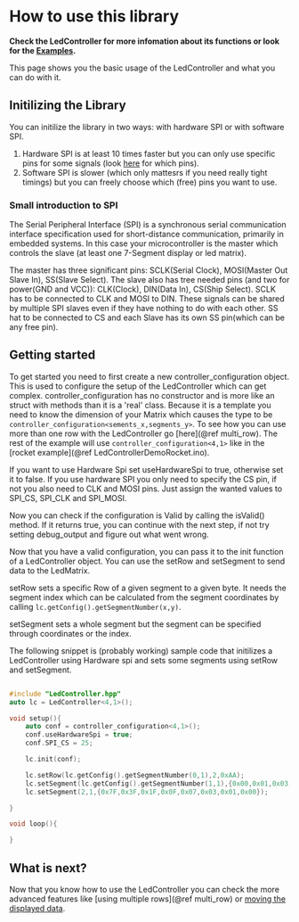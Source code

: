 # How to use this library

**Check the LedController for more infomation about its functions or look for the [Examples](examples.html).**

This page shows you the basic usage of the LedController and what you can do with it.

## Initilizing the Library

You can initilize the library in two ways: with hardware SPI or with software SPI.

1. Hardware SPI is at least 10 times faster but you can only use specific pins for some signals (look [here](index.html) for which pins).
2. Software SPI is slower (which only mattesrs if you need really tight timings) but you can freely choose which (free) pins you want to use.

### Small introduction to SPI

The Serial Peripheral Interface (SPI) is a synchronous serial communication interface specification used for short-distance communication, primarily in embedded systems.
In this case your microcontroller is the master which controls the slave (at least one 7-Segment display or led matrix).

The master has three significant pins: SCLK(Serial Clock), MOSI(Master Out Slave In), SS(Slave Select).
The slave also has tree needed pins (and two for power(GND and VCC)): CLK(Clock), DIN(Data In), CS(Ship Select).
SCLK has to be connected to CLK and MOSI to DIN.
These signals can be shared by multiple SPI slaves even if they have nothing to do with each other.
SS hat to be connected to CS and each Slave has its own SS pin(which can be any free pin).

## Getting started

To get started you need to first create a new controller_configuration object.
This is used to configure the setup of the LedController which can get complex.
controller_configuration has no constructor and is more like an struct with methods than it is a 'real' class.
Because it is a template you need to know the dimension of your Matrix which causes the type to be `controller_configuration<sements_x,segments_y>`.
To see how you can use more than one row with the LedController go [here](@ref multi_row).
The rest of the example will use `controller_configuration<4,1>` like in the [rocket example](@ref LedControllerDemoRocket.ino).

If you want to use Hardware Spi set useHardwareSpi to true, otherwise set it to false.
If you use hardware SPI you only need to specify the CS pin, if not you also need to CLK and MOSI pins.
Just assign the wanted values to SPI_CS, SPI_CLK and SPI_MOSI.

Now you can check if the configuration is Valid by calling the isValid() method.
If it returns true, you can continue with the next step, if not try setting debug_output and figure out what went wrong.

Now that you have a valid configuration, you can pass it to the init function of a LedController object.
You can use the setRow and setSegment to send data to the LedMatrix.

setRow sets a specific Row of a given segment to a given byte.
It needs the segment index which can be calculated from the segment coordinates by calling `lc.getConfig().getSegmentNumber(x,y)`.

setSegment sets a whole segment but the segment can be specified through coordinates or the index.

The following snippet is (probably working) sample code that initilizes a LedController using Hardware spi and sets some segments using setRow and setSegment.

```cpp

#include "LedController.hpp"
auto lc = LedController<4,1>();

void setup(){
    auto conf = controller_configuration<4,1>();
    conf.useHardwareSpi = true;
    conf.SPI_CS = 25;

    lc.init(conf);

    lc.setRow(lc.getConfig().getSegmentNumber(0,1),2,0xAA);
    lc.setSegment(lc.getConfig().getSegmentNumber(1,1),{0x00,0x01,0x03,0x07,0x0F,0x1F,0x3F,0x7F});
    lc.setSegment(2,1,{0x7F,0x3F,0x1F,0x0F,0x07,0x03,0x01,0x00});

}

void loop(){

}

```

## What is next?

Now that you know how to use the LedController you can check the more advanced features like [using multiple rows](@ref multi_row) or [moving the displayed data](movement.md).
